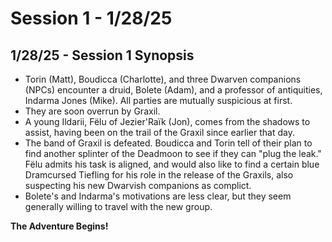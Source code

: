 # Session 1 - 1/28/25

## 1/28/25 - Session 1 Synopsis

- Torin (Matt), Boudicca (Charlotte), and three Dwarven companions (NPCs) encounter a druid, Bolete (Adam), and a professor of antiquities, Indarma Jones (Mike). All parties are mutually suspicious at first.
- They are soon overrun by Graxil.
- A young Ildarii, Fëlu of Jezier'Raïk (Jon), comes from the shadows to assist, having been on the trail of the Graxil since earlier that day.
- The band of Graxil is defeated. Boudicca and Torin tell of their plan to find another splinter of the Deadmoon to see if they can "plug the leak." Fëlu admits his task is aligned, and would also like to find a certain blue Dramcursed Tiefling for his role in the release of the Graxils, also suspecting his new Dwarvish companions as complict.
- Bolete's and Indarma's motivations are less clear, but they seem generally willing to travel with the new group.

__The Adventure Begins!__